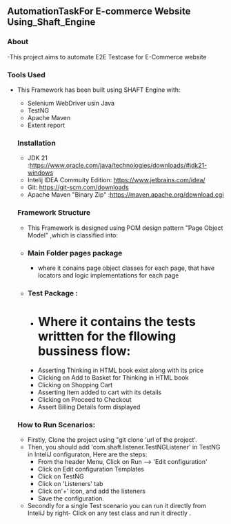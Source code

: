 ## AutomationTaskFor E-commerce Website Using_Shaft_Engine

### About
-This project aims to automate E2E Testcase for E-Commerce website

### Tools Used
- This Framework has been built using SHAFT Engine with:
  - Selenium WebDriver usin Java
  - TestNG
  - Apache Maven
  - Extent report

  ### Installation
  - JDK 21 :https://www.oracle.com/java/technologies/downloads/#jdk21-windows
  - Intelij IDEA Commuity Edition: https://www.jetbrains.com/idea/
  - Git: https://git-scm.com/downloads
  - Apache Maven "Binary Zip" :https://maven.apache.org/download.cgi

  ### Framework Structure
  - This Framework is designed using POM design pattern "Page Object Model" ,which is classified into:
  - ### Main Folder pages package
     - where it conains page object classes for each page, that have locators and logic implementations for each page
  - ###  Test Package :
     - # Where it contains the tests writtten for the fllowing bussiness flow:
     -  Asserting Thinking in HTML book exist along with its price
     - Clicking on Add to Basket for Thinking in HTML book
     - Clicking on Shopping Cart
     - Asserting Item added to cart with its details
     - Clicking on Proceed to Checkout
     - Assert Billing Details form displayed

   ### How to Run Scenarios:
   - Firstly, Clone the project using "git clone 'url of the project'.
   - Then, you should add 'com.shaft.listener.TestNGListener' in TestNG in InteliJ configuraton, Here are the steps:
      - From the header Menu, Click on Run --> 'Edit configuration'
      - Click on Edit configuration Templates
      - Click on TestNG
      - Click on 'Listeners' tab
      - Click on'+' icon, and add the listeners
      - Save the configuration.
   - Secondly for a single Test scenario you can run it directly from InteliJ by right- Click on any test class and run it directly   .
   
